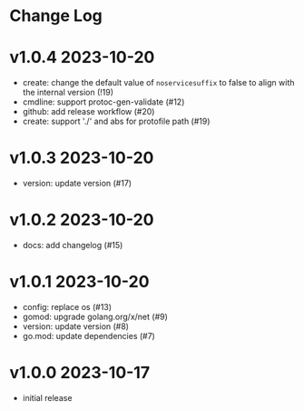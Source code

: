 # Change Log

# v1.0.4 2023-10-20

- create: change the default value of `noservicesuffix` to false to align with the internal version (!19)
- cmdline: support protoc-gen-validate (#12) 
- github: add release workflow (#20)
- create: support './' and abs for protofile path (#19) 

# v1.0.3 2023-10-20

- version: update version (#17)

# v1.0.2 2023-10-20

- docs: add changelog (#15)

# v1.0.1 2023-10-20

- config: replace os (#13)
- gomod: upgrade golang.org/x/net (#9)
- version: update version (#8)
- go.mod: update dependencies (#7)

# v1.0.0 2023-10-17

- initial release
